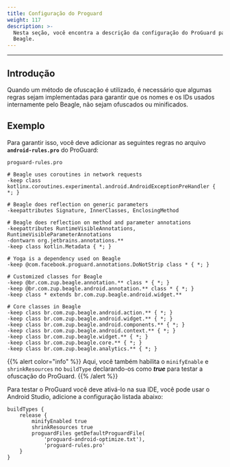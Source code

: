 ```yaml
---
title: Configuração do Proguard
weight: 117
description: >-
  Nesta seção, você encontra a descrição da configuração do ProGuard para o
  Beagle.
---
```


---

## Introdução

Quando um método de ofuscação é utilizado, é necessário que algumas regras sejam implementadas para garantir que os nomes e os IDs usados  internamente pelo Beagle, não sejam ofuscados ou minificados. 

## Exemplo

Para garantir isso, você deve adicionar as seguintes regras no arquivo **`android-rules.pro`** do ProGuard:

```markup
proguard-rules.pro

# Beagle uses coroutines in network requests
-keep class kotlinx.coroutines.experimental.android.AndroidExceptionPreHandler { *; }

# Beagle does reflection on generic parameters
-keepattributes Signature, InnerClasses, EnclosingMethod

# Beagle does reflection on method and parameter annotations
-keepattributes RuntimeVisibleAnnotations, RuntimeVisibleParameterAnnotations
-dontwarn org.jetbrains.annotations.**
-keep class kotlin.Metadata { *; }

# Yoga is a dependency used on Beagle
-keep @com.facebook.proguard.annotations.DoNotStrip class * { *; }

# Customized classes for Beagle
-keep @br.com.zup.beagle.annotation.** class * { *; }
-keep @br.com.zup.beagle.android.annotation.** class * { *; }
-keep class * extends br.com.zup.beagle.android.widget.**

# Core classes in Beagle
-keep class br.com.zup.beagle.android.action.** { *; }
-keep class br.com.zup.beagle.android.widget.** { *; }
-keep class br.com.zup.beagle.android.components.** { *; }
-keep class br.com.zup.beagle.android.context.** { *; }
-keep class br.com.zup.beagle.widget.** { *; }
-keep class br.com.zup.beagle.core.** { *; }
-keep class br.com.zup.beagle.analytics.** { *; }
```

{{% alert color="info" %}}
Aqui, você também habilita o `minifyEnable` e `shrinkResources` no `buildType` declarando-os como _**true**_ para testar a ofuscação do ProGuard.
{{% /alert %}}

Para testar o ProGuard você deve ativá-lo na sua IDE, você pode usar o Android Studio, adicione a configuração listada abaixo: 

```text
buildTypes {
    release {
        minifyEnabled true
        shrinkResources true
        proguardFiles getDefaultProguardFile(
            'proguard-android-optimize.txt'),
            'proguard-rules.pro'
    }
}
```
